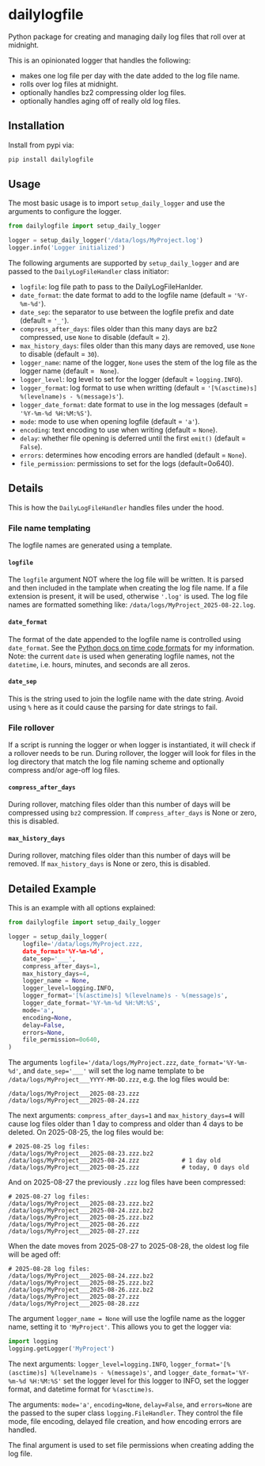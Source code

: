 # dailylogfile
Python package for creating and managing daily log files that roll over at midnight.

This is an opinionated logger that handles the following:
* makes one log file per day with the date added to the log file name.
* rolls over log files at midnight.
* optionally handles bz2 compressing older log files.
* optionally handles aging off of really old log files.

## Installation
Install from pypi via:
```sh
pip install dailylogfile
```

## Usage
The most basic usage is to import `setup_daily_logger` and use the arguments to configure the logger.
```python
from dailylogfile import setup_daily_logger

logger = setup_daily_logger('/data/logs/MyProject.log')
logger.info('Logger initialized')
```

The following arguments are supported by `setup_daily_logger` and are passed to the `DailyLogFileHandler` class initiator:
* `logfile`: log file path to pass to the DailyLogFileHanlder.
* `date_format`: the date format to add to the logfile name (default = `'%Y-%m-%d'`).
* `date_sep`: the separator to use between the logfile prefix and date (default = `'_'`).
* `compress_after_days`: files older than this many days are bz2 compressed, use `None` to disable (default = `2`).
* `max_history_days`: files older than this many days are removed, use `None` to disable (default = `30`).
* `logger_name`: name of the logger, `None` uses the stem of the log file as the logger name (default = ` None`).
* `logger_level`: log level to set for the logger (default = `logging.INFO`).
* `logger_format`: log format to use when writting (default = `'[%(asctime)s] %(levelname)s - %(message)s'`).
* `logger_date_format`: date format to use in the log messages (default = `'%Y-%m-%d %H:%M:%S'`).
* `mode`: mode to use when opening logfile (default = `'a'`).
* `encoding`: text encoding to use when writing (default = `None`).
* `delay`: whether file opening is deferred until the first `emit()` (default = `False`).
* `errors`: determines how encoding errors are handled (default = `None`).
* `file_permission`: permissions to set for the logs (default=0o640).

## Details
This is how the `DailyLogFileHandler` handles files under the hood.

### File name templating
The logfile names are generated using a template.
#### `logfile`
The `logfile` argument NOT where the log file will be written.  It is parsed and then included in the tamplate when creating the log file name. 
If a file extension is present, it will be used, otherwise `'.log'` is used.  The log file names are formatted something like: `/data/logs/MyProject_2025-08-22.log`. 

#### `date_format`
The format of the date appended to the logfile name is controlled using `date_format`.  See the [Python docs on time code formats](https://docs.python.org/3.13/library/datetime.html#strftime-and-strptime-format-codes) for my information.  Note: the current `date` is used when generating logfile names, not the `datetime`, i.e. hours, minutes, and seconds are all zeros.

#### `date_sep`
This is the string used to join the logfile name with the date string. Avoid using `%` here as it could cause the parsing for date strings to fail.

### File rollover
If a script is running the logger or when logger is instantiated, it will check if a rollover needs to be run.  During rollover, the logger will look for files in the log directory that match
the log file naming scheme and optionally compress and/or age-off log files.

#### `compress_after_days`
During rollover, matching files older than this number of days will be compressed using `bz2` compression.  If `compress_after_days` is None or zero, this is disabled.

#### `max_history_days`
During rollover, matching files older than this number of days will be removed. If `max_history_days` is None or zero, this is disabled.

## Detailed Example
This is an example with all options explained:

```python
from dailylogfile import setup_daily_logger

logger = setup_daily_logger(
    logfile='/data/logs/MyProject.zzz,
    date_format='%Y-%m-%d',
    date_sep='___',
    compress_after_days=1,
    max_history_days=4,
    logger_name = None,
    logger_level=logging.INFO,
    logger_format='[%(asctime)s] %(levelname)s - %(message)s',
    logger_date_format='%Y-%m-%d %H:%M:%S',
    mode='a',
    encoding=None,
    delay=False,
    errors=None,
    file_permission=0o640,
)
```

The arguments `logfile='/data/logs/MyProject.zzz`, `date_format='%Y-%m-%d'`, and `date_sep='___'` will set the log name template to be `/data/logs/MyProject___YYYY-MM-DD.zzz`, e.g. the log files would be: 
```
/data/logs/MyProject___2025-08-23.zzz
/data/logs/MyProject___2025-08-24.zzz
```

The next arguments: `compress_after_days=1` and `max_history_days=4` will cause log files older than 1 day to compress and older than 4 days to be deleted. On 2025-08-25, the log files would be:
```
# 2025-08-25 log files:
/data/logs/MyProject___2025-08-23.zzz.bz2
/data/logs/MyProject___2025-08-24.zzz            # 1 day old
/data/logs/MyProject___2025-08-25.zzz            # today, 0 days old
```

And on 2025-08-27 the previously `.zzz` log files have been compressed:
```
# 2025-08-27 log files:
/data/logs/MyProject___2025-08-23.zzz.bz2
/data/logs/MyProject___2025-08-24.zzz.bz2
/data/logs/MyProject___2025-08-25.zzz.bz2
/data/logs/MyProject___2025-08-26.zzz
/data/logs/MyProject___2025-08-27.zzz
```

When the date moves from 2025-08-27 to 2025-08-28, the oldest log file will be aged off:
```
# 2025-08-28 log files:
/data/logs/MyProject___2025-08-24.zzz.bz2
/data/logs/MyProject___2025-08-25.zzz.bz2
/data/logs/MyProject___2025-08-26.zzz.bz2
/data/logs/MyProject___2025-08-27.zzz
/data/logs/MyProject___2025-08-28.zzz
```

The argument `logger_name = None` will use the logfile name as the logger name, setting it to `'MyProject'`.  This allows you to get the logger via:
```python
import logging
logging.getLogger('MyProject')
```

The next arguments: `logger_level=logging.INFO`, `logger_format='[%(asctime)s] %(levelname)s - %(message)s'`, and `logger_date_format='%Y-%m-%d %H:%M:%S'` set the logger level for this logger to INFO, set the logger format, and datetime format for `%(asctime)s`.

The arguments: `mode='a'`, `encoding=None`, `delay=False`, and `errors=None` are the passed to the super class `logging.FileHandler`.  They control the file mode, file encoding, delayed file creation, and how encoding errors are handled.

The final argument is used to set file permissions when creating adding the log file.